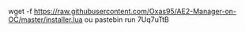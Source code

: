 wget -f https://raw.githubusercontent.com/Oxas95/AE2-Manager-on-OC/master/installer.lua
ou
pastebin run 7Uq7uTtB
